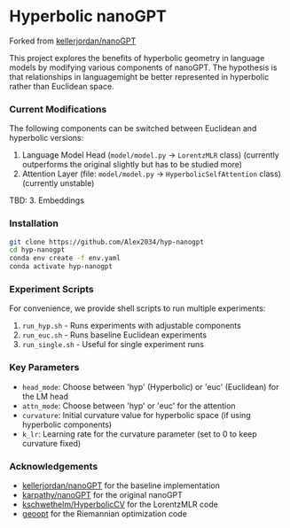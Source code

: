# Hyperbolic nanoGPT

Forked from [kellerjordan/nanoGPT](https://github.com/kellerjordan/nanoGPT)

This project explores the benefits of hyperbolic geometry in language models by modifying various components of nanoGPT. The hypothesis is that relationships in languagemight be better represented in hyperbolic rather than Euclidean space.

### Current Modifications

The following components can be switched between Euclidean and hyperbolic versions:

1. Language Model Head (`model/model.py` -> `LorentzMLR` class)
      (currently outperforms the original slightly but has to be studied more)
2. Attention Layer (file: `model/model.py` -> `HyperbolicSelfAttention` class)
      (currently unstable)

TBD: 
   3. Embeddings 

### Installation
```bash
git clone https://github.com/Alex2034/hyp-nanogpt
cd hyp-nanogpt
conda env create -f env.yaml
conda activate hyp-nanogpt
```

### Experiment Scripts

For convenience, we provide shell scripts to run multiple experiments:

1. `run_hyp.sh` - Runs experiments with adjustable components
2. `run_euc.sh` - Runs baseline Euclidean experiments
3. `run_single.sh` - Useful for single experiment runs

### Key Parameters

- `head_mode`: Choose between 'hyp' (Hyperbolic) or 'euc' (Euclidean) for the LM head
- `attn_mode`: Choose between 'hyp' or 'euc' for the attention 
- `curvature`: Initial curvature value for hyperbolic space (if using hyperbolic components)
- `k_lr`: Learning rate for the curvature parameter (set to 0 to keep curvature fixed)

### Acknowledgements

- [kellerjordan/nanoGPT](https://github.com/kellerjordan/nanoGPT) for the baseline implementation
- [karpathy/nanoGPT](https://github.com/karpathy/nanoGPT) for the original nanoGPT 
- [kschwethelm/HyperbolicCV](https://github.com/kschwethelm/HyperbolicCV/tree/main/code) for the LorentzMLR code
- [geoopt](https://github.com/geoopt/geoopt) for the Riemannian optimization code
